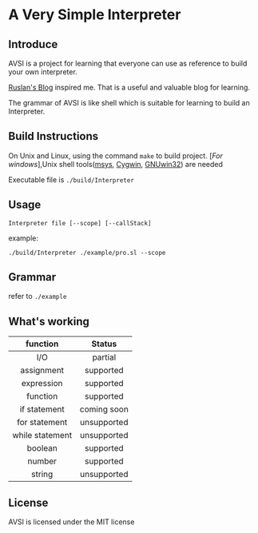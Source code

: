 # A Very Simple Interpreter

## Introduce
AVSI is a project for learning that everyone can use as reference to build your own interpreter.

[Ruslan's Blog](https://ruslanspivak.com/) inspired me. That is a useful and valuable blog for learning.

The grammar of AVSI is like shell which is suitable for learning to build an Interpreter.


## Build Instructions
On Unix and Linux, using the command `make` to build project.
[*For windows*],Unix shell tools([msys](http://www.mingw.org/wiki/MSYS), [Cygwin](http://www.cygwin.com/), [GNUwin32](http://gnuwin32.sourceforge.net/)) are needed

Executable file is `./build/Interpreter`

## Usage
```
Interpreter file [--scope] [--callStack]
```

example:
```
./build/Interpreter ./example/pro.sl --scope
```

## Grammar
refer to `./example`

## What's working

|  **function**   | **Status**  |
| :-------------: | :---------: |
|       I/O       |   partial   |
|   assignment    |  supported  |
|   expression    |  supported  |
|    function     |  supported  |
|  if statement   | coming soon |
|  for statement  | unsupported |
| while statement | unsupported |
|     boolean     |  supported  |
|     number      |  supported  |
|     string      | unsupported |

## License
AVSI is licensed under the MIT license
